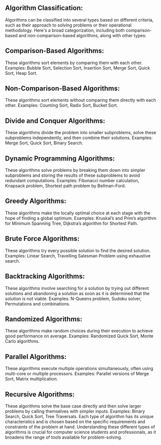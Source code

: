 ## Algorithm Classification:

Algorithms can be classified into several types based on different criteria, such as their approach to solving problems or their operational methodology. Here's a broad categorization, including both comparison-based and non-comparison-based algorithms, along with other types:

## Comparison-Based Algorithms:
These algorithms sort elements by comparing them with each other. Examples: Bubble Sort, Selection Sort, Insertion Sort, Merge Sort, Quick Sort, Heap Sort.

## Non-Comparison-Based Algorithms:
These algorithms sort elements without comparing them directly with each other. Examples: Counting Sort, Radix Sort, Bucket Sort.

## Divide and Conquer Algorithms:
These algorithms divide the problem into smaller subproblems, solve these subproblems independently, and then combine their solutions. Examples: Merge Sort, Quick Sort, Binary Search.

## Dynamic Programming Algorithms:
These algorithms solve problems by breaking them down into simpler subproblems and storing the results of these subproblems to avoid redundant computations. Examples: Fibonacci number calculation, Knapsack problem, Shortest path problem by Bellman-Ford.

## Greedy Algorithms:
These algorithms make the locally optimal choice at each stage with the hope of finding a global optimum. Examples: Kruskal’s and Prim’s algorithm for Minimum Spanning Tree, Dijkstra’s algorithm for Shortest Path.

## Brute Force Algorithms:
These algorithms try every possible solution to find the desired solution. Examples: Linear Search, Travelling Salesman Problem using exhaustive search.

## Backtracking Algorithms:
These algorithms involve searching for a solution by trying out different solutions and abandoning a solution as soon as it is determined that the solution is not viable. Examples: N-Queens problem, Sudoku solver, Permutations and combinations.

## Randomized Algorithms:
These algorithms make random choices during their execution to achieve good performance on average. Examples: Randomized Quick Sort, Monte Carlo algorithms.

## Parallel Algorithms:
These algorithms execute multiple operations simultaneously, often using multi-core or multiple processors. Examples: Parallel versions of Merge Sort, Matrix multiplication.

## Recursive Algorithms:
These algorithms solve the base case directly and then solve larger problems by calling themselves with simpler inputs. Examples: Binary Search, Quick Sort, Tree Traversals. Each type of algorithm has its unique characteristics and is chosen based on the specific requirements and constraints of the problem at hand. Understanding these different types of algorithms is crucial for computer science students and professionals, as it broadens the range of tools available for problem-solving.
